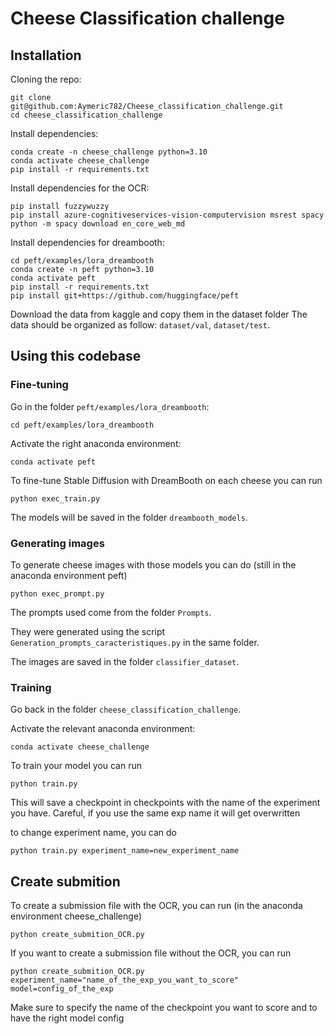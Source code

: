 # Cheese Classification challenge

## Installation

Cloning the repo:
```
git clone git@github.com:Aymeric782/Cheese_classification_challenge.git
cd cheese_classification_challenge
```
Install dependencies:
```
conda create -n cheese_challenge python=3.10
conda activate cheese_challenge
pip install -r requirements.txt
```
Install dependencies for the OCR:
```
pip install fuzzywuzzy
pip install azure-cognitiveservices-vision-computervision msrest spacy
python -m spacy download en_core_web_md
```
Install dependencies for dreambooth:
```
cd peft/examples/lora_dreambooth
conda create -n peft python=3.10
conda activate peft
pip install -r requirements.txt
pip install git+https://github.com/huggingface/peft
```

Download the data from kaggle and copy them in the dataset folder
The data should be organized as follow: ```dataset/val```, ```dataset/test```.

## Using this codebase

### Fine-tuning

Go in the folder ```peft/examples/lora_dreambooth```:
```
cd peft/examples/lora_dreambooth
```
Activate the right anaconda environment:
```
conda activate peft
```

To fine-tune Stable Diffusion with DreamBooth on each cheese you can run
```
python exec_train.py
```
The models will be saved in the folder ```dreambooth_models```.

### Generating images

To generate cheese images with those models you can do (still in the anaconda environment peft)
```
python exec_prompt.py
```
The prompts used come from the folder ```Prompts```.

They were generated using the script ```Generation_prompts_caracteristiques.py``` in the same folder.

The images are saved in the folder ```classifier_dataset```.

### Training

Go back in the folder ```cheese_classification_challenge```.

Activate the relevant anaconda environment:
```
conda activate cheese_challenge
```

To train your model you can run 

```
python train.py
```

This will save a checkpoint in checkpoints with the name of the experiment you have. Careful, if you use the same exp name it will get overwritten

to change experiment name, you can do

```
python train.py experiment_name=new_experiment_name
```

## Create submition

To create a submission file with the OCR, you can run (in the anaconda environment cheese_challenge)
```
python create_submition_OCR.py
```

If you want to create a submission file without the OCR, you can run 
```
python create_submition_OCR.py experiment_name="name_of_the_exp_you_want_to_score" model=config_of_the_exp
```
Make sure to specify the name of the checkpoint you want to score and to have the right model config